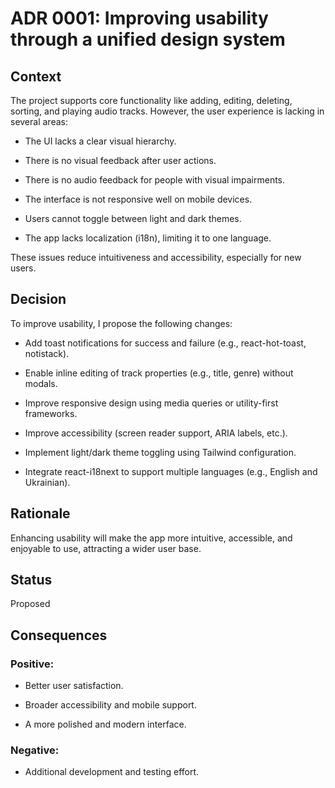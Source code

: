 # ADR 0001: Improving usability through a unified design system



## Context

The project supports core functionality like adding, editing, deleting, sorting, and playing audio tracks. However, the user experience is lacking in several areas:

- The UI lacks a clear visual hierarchy.

- There is no visual feedback after user actions.

- There is no audio feedback for people with visual impairments.

- The interface is not responsive well on mobile devices.

- Users cannot toggle between light and dark themes.

- The app lacks localization (i18n), limiting it to one language.

These issues reduce intuitiveness and accessibility, especially for new users.



## Decision

To improve usability, I propose the following changes:

- Add toast notifications for success and failure (e.g., react-hot-toast, notistack).

- Enable inline editing of track properties (e.g., title, genre) without modals.

- Improve responsive design using media queries or utility-first frameworks.

- Improve accessibility (screen reader support, ARIA labels, etc.).

- Implement light/dark theme toggling using Tailwind configuration.

- Integrate react-i18next to support multiple languages (e.g., English and Ukrainian).



## Rationale

Enhancing usability will make the app more intuitive, accessible, and enjoyable to use, attracting a wider user base.



## Status
Proposed



## Consequences

### Positive:

- Better user satisfaction.

- Broader accessibility and mobile support.

- A more polished and modern interface.



### Negative:

- Additional development and testing effort.